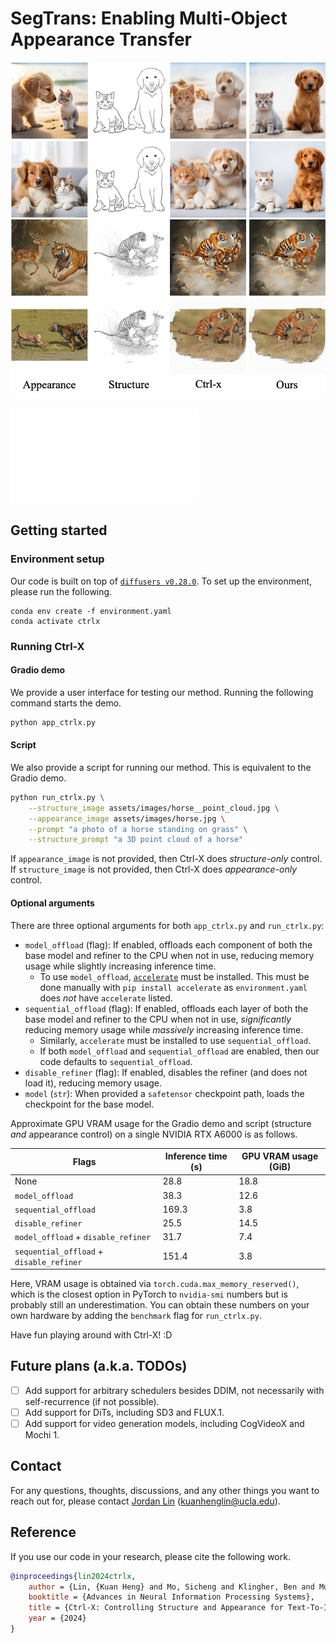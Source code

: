 # SegTrans: Enabling Multi-Object Appearance Transfer



![Ctrl-X teaser figure](docs/assets/seg1.png)

![Ctrl-X teaser figure](docs/assets/seg2.pdf)

## Getting started

### Environment setup

Our code is built on top of [`diffusers v0.28.0`](https://github.com/huggingface/diffusers). To set up the environment, please run the following.
```
conda env create -f environment.yaml
conda activate ctrlx
```

### Running Ctrl-X

#### Gradio demo

We provide a user interface for testing our method. Running the following command starts the demo.
```bash
python app_ctrlx.py
```

#### Script

We also provide a script for running our method. This is equivalent to the Gradio demo.
```bash
python run_ctrlx.py \
    --structure_image assets/images/horse__point_cloud.jpg \
    --appearance_image assets/images/horse.jpg \
    --prompt "a photo of a horse standing on grass" \
    --structure_prompt "a 3D point cloud of a horse"
```
If `appearance_image` is not provided, then Ctrl-X does *structure-only* control. If `structure_image` is not provided, then Ctrl-X does *appearance-only* control.

#### Optional arguments

There are three optional arguments for both `app_ctrlx.py` and `run_ctrlx.py`:
- `model_offload` (flag): If enabled, offloads each component of both the base model and refiner to the CPU when not in use, reducing memory usage while slightly increasing inference time.
    - To use `model_offload`, [`accelerate`](https://github.com/huggingface/accelerate) must be installed. This must be done manually with `pip install accelerate` as `environment.yaml` does *not* have `accelerate` listed.
- `sequential_offload` (flag): If enabled, offloads each layer of both the base model and refiner to the CPU when not in use, *significantly* reducing memory usage while *massively* increasing inference time.
    - Similarly, `accelerate` must be installed to use `sequential_offload`.
    - If both `model_offload` and `sequential_offload` are enabled, then our code defaults to `sequential_offload`.
- `disable_refiner` (flag): If enabled, disables the refiner (and does not load it), reducing memory usage.
- `model` (`str`): When provided a `safetensor` checkpoint path, loads the checkpoint for the base model.

Approximate GPU VRAM usage for the Gradio demo and script (structure *and* appearance control) on a single NVIDIA RTX A6000 is as follows.

| Flags                                    | Inference time (s) | GPU VRAM usage (GiB) |
| ---------------------------------------- | ------------------ | -------------------- |
| None                                     | 28.8               | 18.8                 |
| `model_offload`                          | 38.3               | 12.6                 |
| `sequential_offload`                     | 169.3              | 3.8                  |
| `disable_refiner`                        | 25.5               | 14.5                 |
| `model_offload` + `disable_refiner`      | 31.7               | 7.4                  |
| `sequential_offload` + `disable_refiner` | 151.4              | 3.8                  |

Here, VRAM usage is obtained via `torch.cuda.max_memory_reserved()`, which is the closest option in PyTorch to `nvidia-smi` numbers but is probably still an underestimation. You can obtain these numbers on your own hardware by adding the `benchmark` flag for `run_ctrlx.py`.

Have fun playing around with Ctrl-X! :D

## Future plans (a.k.a. TODOs)

- [ ] Add support for arbitrary schedulers besides DDIM, not necessarily with self-recurrence (if not possible).
- [ ] Add support for DiTs, including SD3 and FLUX.1.
- [ ] Add support for video generation models, including CogVideoX and Mochi 1.

## Contact

For any questions, thoughts, discussions, and any other things you want to reach out for, please contact [Jordan Lin](https://kuanhenglin.github.io) (kuanhenglin@ucla.edu).

## Reference

If you use our code in your research, please cite the following work.

```bibtex
@inproceedings{lin2024ctrlx,
    author = {Lin, {Kuan Heng} and Mo, Sicheng and Klingher, Ben and Mu, Fangzhou and Zhou, Bolei},
    booktitle = {Advances in Neural Information Processing Systems},
    title = {Ctrl-X: Controlling Structure and Appearance for Text-To-Image Generation Without Guidance},
    year = {2024}
}
```
